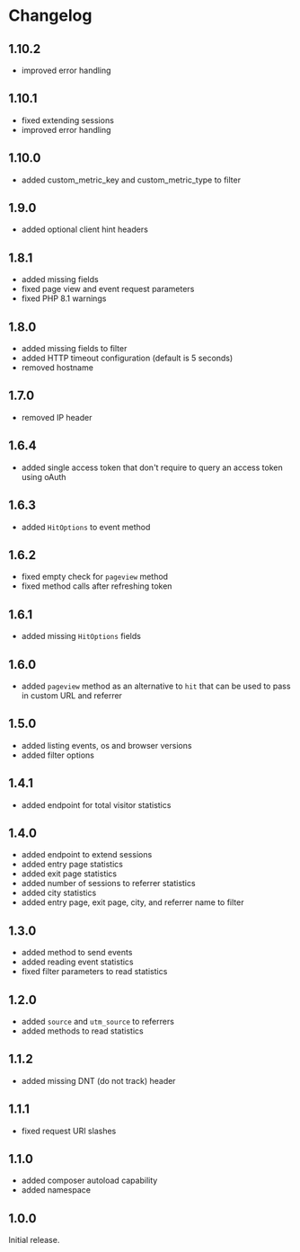 # Changelog

## 1.10.2

* improved error handling

## 1.10.1

* fixed extending sessions
* improved error handling

## 1.10.0

* added custom_metric_key and custom_metric_type to filter

## 1.9.0

* added optional client hint headers

## 1.8.1

* added missing fields
* fixed page view and event request parameters
* fixed PHP 8.1 warnings

## 1.8.0

* added missing fields to filter
* added HTTP timeout configuration (default is 5 seconds)
* removed hostname

## 1.7.0

* removed IP header

## 1.6.4

* added single access token that don't require to query an access token using oAuth

## 1.6.3

* added `HitOptions` to event method

## 1.6.2

* fixed empty check for `pageview` method
* fixed method calls after refreshing token

## 1.6.1

* added missing `HitOptions` fields

## 1.6.0

* added `pageview` method as an alternative to `hit` that can be used to pass in custom URL and referrer

## 1.5.0

* added listing events, os and browser versions
* added filter options

## 1.4.1

* added endpoint for total visitor statistics

## 1.4.0

* added endpoint to extend sessions
* added entry page statistics
* added exit page statistics
* added number of sessions to referrer statistics
* added city statistics
* added entry page, exit page, city, and referrer name to filter

## 1.3.0

* added method to send events
* added reading event statistics
* fixed filter parameters to read statistics

## 1.2.0

* added `source` and `utm_source` to referrers
* added methods to read statistics

## 1.1.2

* added missing DNT (do not track) header

## 1.1.1

* fixed request URI slashes

## 1.1.0

* added composer autoload capability
* added namespace

## 1.0.0

Initial release.
